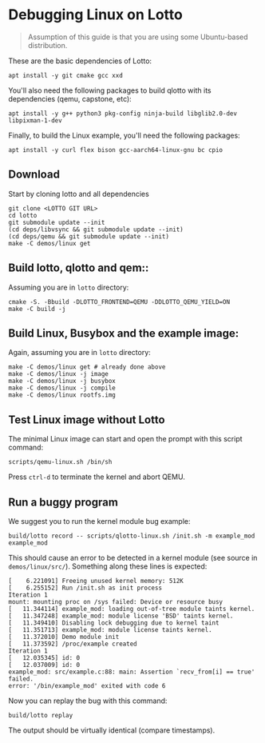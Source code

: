 # Debugging Linux on Lotto

> Assumption of this guide is that you are using some Ubuntu-based distribution.

These are the basic dependencies of Lotto:

    apt install -y git cmake gcc xxd

You'll also need the following packages to build qlotto with its dependencies (qemu, capstone, etc):

    apt install -y g++ python3 pkg-config ninja-build libglib2.0-dev libpixman-1-dev

Finally, to build the Linux example, you'll need the following packages:

    apt install -y curl flex bison gcc-aarch64-linux-gnu bc cpio

## Download

Start by cloning lotto and all dependencies

    git clone <LOTTO GIT URL>
    cd lotto
    git submodule update --init
    (cd deps/libvsync && git submodule update --init)
    (cd deps/qemu && git submodule update --init)
    make -C demos/linux get

## Build lotto, qlotto and qem::

Assuming you are in `lotto` directory:

    cmake -S. -Bbuild -DLOTTO_FRONTEND=QEMU -DDLOTTO_QEMU_YIELD=ON
    make -C build -j

## Build Linux, Busybox and the example image:

Again, assuming you are in `lotto` directory:

    make -C demos/linux get # already done above
    make -C demos/linux -j image
    make -C demos/linux -j busybox
    make -C demos/linux -j compile
    make -C demos/linux rootfs.img

## Test Linux image without Lotto

The minimal Linux image can start and open the prompt with this script command:

    scripts/qemu-linux.sh /bin/sh

Press `ctrl-d` to terminate the kernel and abort QEMU.


## Run a buggy program

We suggest you to run the kernel module bug example:

    build/lotto record -- scripts/qlotto-linux.sh /init.sh -m example_mod example_mod

This should cause an error to be detected in a kernel module (see source in `demos/linux/src/`).
Something along these lines is expected:

```
[    6.221091] Freeing unused kernel memory: 512K
[    6.255152] Run /init.sh as init process
Iteration 1
mount: mounting proc on /sys failed: Device or resource busy
[   11.344114] example_mod: loading out-of-tree module taints kernel.
[   11.347248] example_mod: module license 'BSD' taints kernel.
[   11.349410] Disabling lock debugging due to kernel taint
[   11.351713] example_mod: module license taints kernel.
[   11.372010] Demo module init
[   11.373592] /proc/example created
Iteration 1
[   12.035345] id: 0
[   12.037009] id: 0
example_mod: src/example.c:88: main: Assertion `recv_from[i] == true' failed.
error: '/bin/example_mod' exited with code 6
```


Now you can replay the bug with this command:

    build/lotto replay


The output should be virtually identical (compare timestamps).


